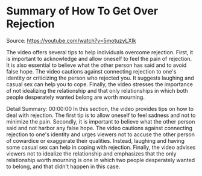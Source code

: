 # Summary of How To Get Over Rejection

Source: https://youtube.com/watch?v=5motuzyLXIk

The video offers several tips to help individuals overcome rejection. First, it is important to acknowledge and allow oneself to feel the pain of rejection. It is also essential to believe what the other person has said and to avoid false hope. The video cautions against connecting rejection to one's identity or criticizing the person who rejected you. It suggests laughing and casual sex can help you to cope. Finally, the video stresses the importance of not idealizing the relationship and that only relationships in which both people desperately wanted belong are worth mourning.

Detail Summary: 
00:00:00
In this section, the video provides tips on how to deal with rejection. The first tip is to allow oneself to feel sadness and not to minimize the pain. Secondly, it is important to believe what the other person said and not harbor any false hope. The video cautions against connecting rejection to one's identity and urges viewers not to accuse the other person of cowardice or exaggerate their qualities. Instead, laughing and having some casual sex can help in coping with rejection. Finally, the video advises viewers not to idealize the relationship and emphasizes that the only relationship worth mourning is one in which two people desperately wanted to belong, and that didn't happen in this case.

